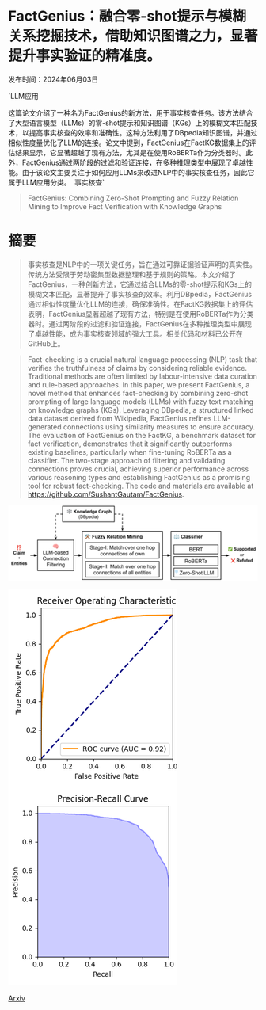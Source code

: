 # FactGenius：融合零-shot提示与模糊关系挖掘技术，借助知识图谱之力，显著提升事实验证的精准度。

发布时间：2024年06月03日

`LLM应用

这篇论文介绍了一种名为FactGenius的新方法，用于事实核查任务。该方法结合了大型语言模型（LLMs）的零-shot提示和知识图谱（KGs）上的模糊文本匹配技术，以提高事实核查的效率和准确性。这种方法利用了DBpedia知识图谱，并通过相似性度量优化了LLM的连接。论文中提到，FactGenius在FactKG数据集上的评估结果显示，它显著超越了现有方法，尤其是在使用RoBERTa作为分类器时。此外，FactGenius通过两阶段的过滤和验证连接，在多种推理类型中展现了卓越性能。由于该论文主要关注于如何应用LLMs来改进NLP中的事实核查任务，因此它属于LLM应用分类。` `事实核查`

> FactGenius: Combining Zero-Shot Prompting and Fuzzy Relation Mining to Improve Fact Verification with Knowledge Graphs

# 摘要

> 事实核查是NLP中的一项关键任务，旨在通过可靠证据验证声明的真实性。传统方法受限于劳动密集型数据整理和基于规则的策略。本文介绍了FactGenius，一种创新方法，它通过结合LLMs的零-shot提示和KGs上的模糊文本匹配，显著提升了事实核查的效率。利用DBpedia，FactGenius通过相似性度量优化LLM的连接，确保准确性。在FactKG数据集上的评估表明，FactGenius显著超越了现有方法，特别是在使用RoBERTa作为分类器时。通过两阶段的过滤和验证连接，FactGenius在多种推理类型中展现了卓越性能，成为事实核查领域的强大工具。相关代码和材料已公开在GitHub上。

> Fact-checking is a crucial natural language processing (NLP) task that verifies the truthfulness of claims by considering reliable evidence. Traditional methods are often limited by labour-intensive data curation and rule-based approaches. In this paper, we present FactGenius, a novel method that enhances fact-checking by combining zero-shot prompting of large language models (LLMs) with fuzzy text matching on knowledge graphs (KGs). Leveraging DBpedia, a structured linked data dataset derived from Wikipedia, FactGenius refines LLM-generated connections using similarity measures to ensure accuracy. The evaluation of FactGenius on the FactKG, a benchmark dataset for fact verification, demonstrates that it significantly outperforms existing baselines, particularly when fine-tuning RoBERTa as a classifier. The two-stage approach of filtering and validating connections proves crucial, achieving superior performance across various reasoning types and establishing FactGenius as a promising tool for robust fact-checking. The code and materials are available at https://github.com/SushantGautam/FactGenius.

![FactGenius：融合零-shot提示与模糊关系挖掘技术，借助知识图谱之力，显著提升事实验证的精准度。](../../../paper_images/2406.01311/pipeline.png)

![FactGenius：融合零-shot提示与模糊关系挖掘技术，借助知识图谱之力，显著提升事实验证的精准度。](../../../paper_images/2406.01311/roc_curve.png)

[Arxiv](https://arxiv.org/abs/2406.01311)